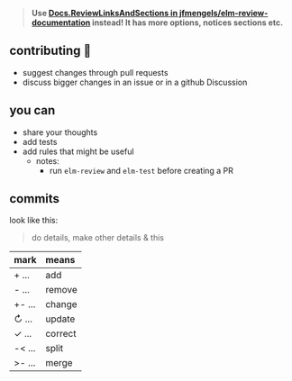 > **Use [Docs.ReviewLinksAndSections in jfmengels/elm-review-documentation](https://dark.elm.dmy.fr/packages/jfmengels/elm-review-documentation/latest/Docs-ReviewLinksAndSections) instead! It has more options, notices sections etc.**

## contributing 💙

- suggest changes through pull requests
- discuss bigger changes in an issue or in a github Discussion 

## you can

- share your thoughts
- add tests
- add rules that might be useful
    - notes:
        - run `elm-review` and `elm-test` before creating a PR

## commits
look like this:
> do details, make other details & this

| mark     | means   |
| :------- | :------ |
| + ...    | add     |
| - ...    | remove  |
| +- ...   | change  |
| ↻ ...    | update  |
| ✓ ...    | correct |
| -< ...   | split   |
| >- ...   | merge   |
